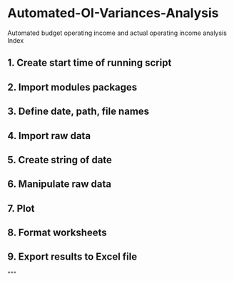 # Automated-OI-Variances-Analysis
Automated budget operating income and actual operating income analysis
Index
## 1. Create start time of running script
## 2. Import modules packages
## 3. Define date, path, file names
## 4. Import raw data
## 5. Create string of date
## 6. Manipulate raw data
## 7. Plot
## 8. Format worksheets
## 9. Export results to Excel file
"""
